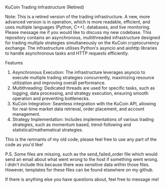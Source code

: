 KuCoin Trading Infrastructure (Retired)

Note: This is a retired version of the trading infrastructure. A new, more advanced version is in operation, which is more readable, efficient, and uses multiple languages (Python, C++), databases, and live monitoring. Please message me if you would like to discuss my new codebase.
This repository contains an asynchronous, multithreaded infrastructure designed for trading multiple strategies simultaneously on the KuCoin cryptocurrency exchange. The infrastructure utilises Python's asyncio and aiohttp libraries to handle asynchronous tasks and HTTP requests efficiently.

Features

1. Asynchronous Execution: The infrastructure leverages asyncio to execute multiple trading strategies concurrently, maximizing resource utilization and improving overall performance.
2. Multithreading: Dedicated threads are used for specific tasks, such as logging, data processing, and strategy execution, ensuring smooth operation and preventing bottlenecks.
3. KuCoin Integration: Seamless integration with the KuCoin API, allowing for real-time market data retrieval, order placement, and account management.
4. Strategy Implementation: Includes implementations of various trading strategies, such as momentum based, trend-following and statistical/mathematical strategies.

This is the remnants of my old code, please feel free to use any part of the code as you'd like!


P.S. Some files are missing, such as the send_failed_order file which would send an email about what went wrong to the host if something went wrong. I didn't include this because there was sensitive data within those files. However, templates for these files can be found elsewhere on my github.

If there is anything else you have questions about, feel free to message me!
